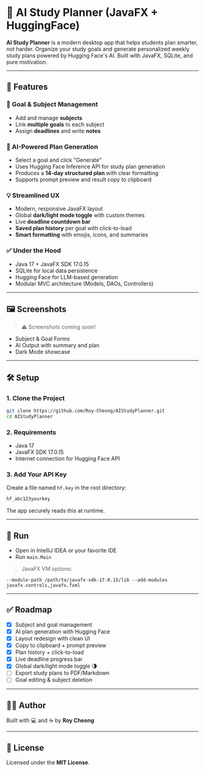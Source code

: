 # 📘 AI Study Planner (JavaFX + HuggingFace)

**AI Study Planner** is a modern desktop app that helps students plan smarter, not harder. Organize your study goals and generate personalized weekly study plans powered by Hugging Face's AI. Built with JavaFX, SQLite, and pure motivation.

---

## 🧠 Features

### 🎯 Goal & Subject Management
- Add and manage **subjects**
- Link **multiple goals** to each subject
- Assign **deadlines** and write **notes**

### 🤖 AI-Powered Plan Generation
- Select a goal and click "Generate"
- Uses Hugging Face Inference API for study plan generation
- Produces a **14-day structured plan** with clear formatting
- Supports prompt preview and result copy to clipboard

### 💡 Streamlined UX
- Modern, responsive JavaFX layout
- Global **dark/light mode toggle** with custom themes
- Live **deadline countdown bar**
- **Saved plan history** per goal with click-to-load
- **Smart formatting** with emojis, icons, and summaries

### ✅ Under the Hood
- Java 17 + JavaFX SDK 17.0.15
- SQLite for local data persistence
- Hugging Face for LLM-based generation
- Modular MVC architecture (Models, DAOs, Controllers)

---

## 🖼️ Screenshots
> ⚠️ Screenshots coming soon!
- Subject & Goal Forms
- AI Output with summary and plan
- Dark Mode showcase

---

## 🛠️ Setup

### 1. Clone the Project
```bash
git clone https://github.com/Roy-Cheong/AIStudyPlanner.git
cd AIStudyPlanner
```

### 2. Requirements
- Java 17
- JavaFX SDK 17.0.15
- Internet connection for Hugging Face API

### 3. Add Your API Key
Create a file named `hf.key` in the root directory:
```bash
hf_abc123yourkey
```
The app securely reads this at runtime.

---

## 🚀 Run
- Open in IntelliJ IDEA or your favorite IDE
- Run `main.Main`

> JavaFX VM options:
```
--module-path /path/to/javafx-sdk-17.0.15/lib --add-modules javafx.controls,javafx.fxml
```

---

## ✅ Roadmap
- [x] Subject and goal management
- [x] AI plan generation with Hugging Face
- [x] Layout redesign with clean UI
- [x] Copy to clipboard + prompt preview
- [x] Plan history + click-to-load
- [x] Live deadline progress bar
- [x] Global dark/light mode toggle 🌗
- [ ] Export study plans to PDF/Markdown
- [ ] Goal editing & subject deletion

---

## 🧑‍💻 Author
Built with 💻 and ☕ by **Roy Cheong**

---

## 📜 License
Licensed under the **MIT License**.

